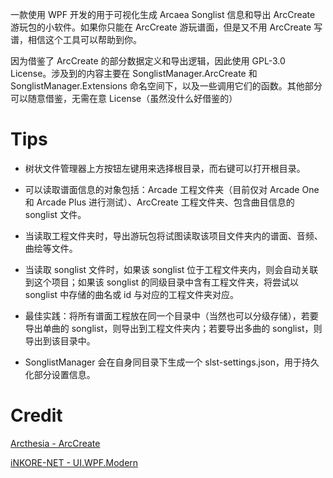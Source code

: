 一款使用 WPF 开发的用于可视化生成 Arcaea Songlist 信息和导出 ArcCreate 游玩包的小软件。如果你只能在 ArcCreate 游玩谱面，但是又不用 ArcCreate 写谱，相信这个工具可以帮助到你。

因为借鉴了 ArcCreate 的部分数据定义和导出逻辑，因此使用 GPL-3.0 License。涉及到的内容主要在 SonglistManager.ArcCreate 和 SonglistManager.Extensions 命名空间下，以及一些调用它们的函数。其他部分可以随意借鉴，无需在意 License（虽然没什么好借鉴的）

# Tips

- 树状文件管理器上方按钮左键用来选择根目录，而右键可以打开根目录。

- 可以读取谱面信息的对象包括：Arcade 工程文件夹（目前仅对 Arcade One 和 Arcade Plus 进行测试）、ArcCreate 工程文件夹、包含曲目信息的 songlist 文件。

- 当读取工程文件夹时，导出游玩包将试图读取该项目文件夹内的谱面、音频、曲绘等文件。

- 当读取 songlist 文件时，如果该 songlist 位于工程文件夹内，则会自动关联到这个项目；如果该 songlist 的同级目录中含有工程文件夹，将尝试以 songlist 中存储的曲名或 id 与对应的工程文件夹对应。

- 最佳实践：将所有谱面工程放在同一个目录中（当然也可以分级存储），若要导出单曲的 songlist，则导出到工程文件夹内；若要导出多曲的 songlist，则导出到该目录中。

- SonglistManager 会在自身同目录下生成一个 slst-settings.json，用于持久化部分设置信息。

# Credit

[Arcthesia - ArcCreate](https://github.com/Arcthesia/ArcCreate)

[iNKORE-NET - UI.WPF.Modern](https://github.com/iNKORE-NET/UI.WPF.Modern)
